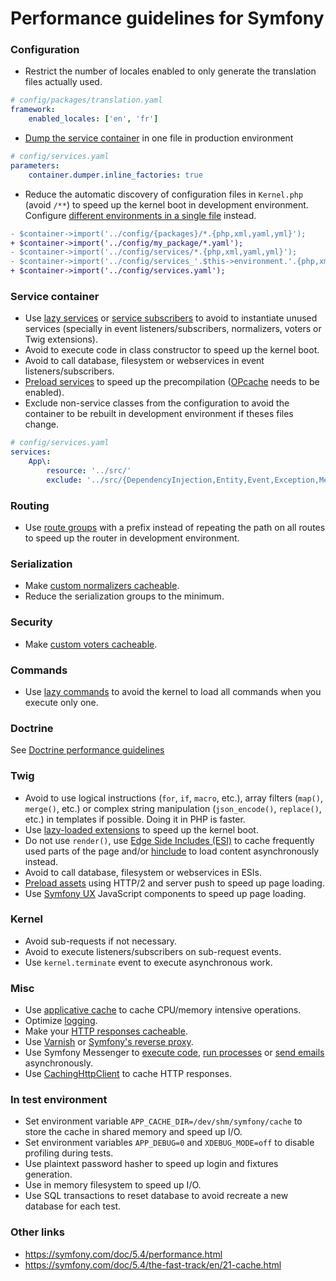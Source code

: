 # Performance guidelines for Symfony

### Configuration
- Restrict the number of locales enabled to only generate the translation files actually used.
```yaml
# config/packages/translation.yaml
framework:
    enabled_locales: ['en', 'fr']
```
- [Dump the service container](https://symfony.com/doc/5.4/components/dependency_injection/compilation.html#dumping-the-configuration-for-performance) in one file in production environment
```yaml
# config/services.yaml
parameters:
    container.dumper.inline_factories: true
```
- Reduce the automatic discovery of configuration files in `Kernel.php` (avoid `/**`) to speed up the kernel boot in development environment. Configure [different environments in a single file](https://symfony.com/doc/5.4/configuration.html#configuration-environments) instead.
```diff
- $container->import('../config/{packages}/*.{php,xml,yaml,yml}');
+ $container->import('../config/my_package/*.yaml');
- $container->import('../config/services/*.{php,xml,yaml,yml}');
- $container->import('../config/services_'.$this->environment.'.{php,xml,yaml,yml}');
+ $container->import('../config/services.yaml');
```

### Service container
- Use [lazy services](https://symfony.com/doc/5.4/service_container/lazy_services.html) or [service subscribers](https://symfony.com/doc/5.4/service_container/service_subscribers_locators.html) to avoid to instantiate unused services (specially in event listeners/subscribers, normalizers, voters or Twig extensions).
- Avoid to execute code in class constructor to speed up the kernel boot.
- Avoid to call database, filesystem or webservices in event listeners/subscribers.
- [Preload services](https://symfony.com/doc/5.4/reference/dic_tags.html#container-preload) to speed up the precompilation ([OPcache](https://www.php.net/manual/en/opcache.installation.php) needs to be enabled).
- Exclude non-service classes from the configuration to avoid the container to be rebuilt in development environment if theses files change.
```yaml
# config/services.yaml
services:
    App\:
        resource: '../src/'
        exclude: '../src/{DependencyInjection,Entity,Event,Exception,Message,Kernel.php}'
```

### Routing
- Use [route groups](https://symfony.com/doc/5.4/routing.html#route-groups-and-prefixes) with a prefix instead of repeating the path on all routes to speed up the router in development environment.

### Serialization
- Make [custom normalizers cacheable](https://symfony.com/doc/5.4/serializer/custom_normalizer.html#performance).
- Reduce the serialization groups to the minimum.

### Security
- Make [custom voters cacheable](https://symfony.com/doc/5.4/security/voters.html#the-voter-interface).

### Commands
- Use [lazy commands](https://symfony.com/doc/5.4/console/commands_as_services.html#lazy-loading) to avoid the kernel to load all commands when you execute only one.

### Doctrine
See [Doctrine performance guidelines](doctrine.md)

### Twig
- Avoid to use logical instructions (`for`, `if`, `macro`, etc.), array filters (`map()`, `merge()`, etc.) or complex string manipulation (`json_encode()`, `replace()`, etc.) in templates if possible. Doing it in PHP is faster.
- Use [lazy-loaded extensions](https://symfony.com/doc/5.4/templating/twig_extension.html#creating-lazy-loaded-twig-extensions) to speed up the kernel boot.
- Do not use `render()`, use [Edge Side Includes (ESI)](https://symfony.com/doc/5.4/http_cache/esi.html) to cache frequently used parts of the page and/or [hinclude](https://symfony.com/doc/5.4/templating/hinclude.html) to load content asynchronously instead.
- Avoid to call database, filesystem or webservices in ESIs.
- [Preload assets](https://symfony.com/doc/5.4/web_link.html) using HTTP/2 and server push to speed up page loading.
- Use [Symfony UX](https://ux.symfony.com/) JavaScript components to speed up page loading.

### Kernel
- Avoid sub-requests if not necessary.
- Avoid to execute listeners/subscribers on sub-request events.
- Use `kernel.terminate` event to execute asynchronous work.

### Misc
- Use [applicative cache](https://symfony.com/doc/5.4/cache.html) to cache CPU/memory intensive operations.
- Optimize [logging](https://symfony.com/doc/5.4/logging.html).
- Make your [HTTP responses cacheable](https://symfony.com/doc/5.4/http_cache.html#making-your-responses-http-cacheable).
- Use [Varnish](https://symfony.com/doc/5.4/http_cache/varnish.html) or [Symfony's reverse proxy](https://symfony.com/doc/5.4/http_cache.html#symfony-reverse-proxy).
- Use Symfony Messenger to [execute code](https://symfony.com/doc/5.4/messenger.html), [run processes](https://symfony.com/doc/5.4/components/process.html#running-processes-asynchronously) or [send emails](https://symfony.com/doc/5.4/mailer.html#sending-messages-async) asynchronously.
- Use [CachingHttpClient](https://symfony.com/doc/5.4/http_client.html#caching-requests-and-responses) to cache HTTP responses.

### In test environment
- Set environment variable `APP_CACHE_DIR=/dev/shm/symfony/cache` to store the cache in shared memory and speed up I/O.
- Set environment variables `APP_DEBUG=0` and `XDEBUG_MODE=off` to disable profiling during tests.
- Use plaintext password hasher to speed up login and fixtures generation.
- Use in memory filesystem to speed up I/O.
- Use SQL transactions to reset database to avoid recreate a new database for each test.

### Other links
- https://symfony.com/doc/5.4/performance.html
- https://symfony.com/doc/5.4/the-fast-track/en/21-cache.html
